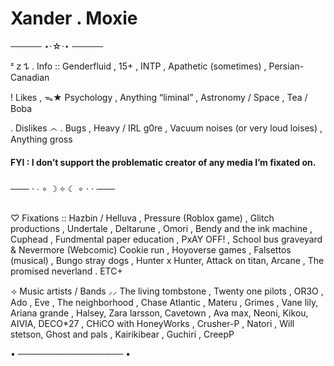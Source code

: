 # Xander . Moxie

───── ⋆⋅☆⋅⋆ ─────

ᶻ 𝗓 𐰁 . Info :: Genderfluid , 15+ , INTP ,  Apathetic (sometimes) , Persian-Canadian

! Likes ,  ᯓ★  Psychology , Anything “liminal” ,  Astronomy / Space , Tea / Boba 

.  Dislikes ෴ . Bugs , Heavy / IRL g0re , Vacuum noises (or very loud loises) , Anything gross 

#### FYI : I don’t support the problematic creator of any media I’m fixated on.
───  ⋅ ∙ ∘ ☽ ༓ ☾ ∘ ⋅ ⋅  ───

♡  Fixations ::  Hazbin / Helluva ,  Pressure (Roblox game) , Glitch productions , Undertale , Deltarune , Omori , Bendy and the ink machine , Cuphead , Fundmental paper education , PxAY OFF! , School bus graveyard & Nevermore (Webcomic) Cookie run , Hoyoverse games , Falsettos (musical) , Bungo stray dogs , Hunter x Hunter, Attack on titan, Arcane , The promised neverland . ETC+


 ⟢ Music artists / Bands ⸝⸝ The living tombstone , Twenty one pilots , OR3O , Ado , Eve , The neighborhood , Chase Atlantic , Materu , Grimes , Vane lily, Ariana grande , Halsey, Zara larsson, Cavetown , Ava max, Neoni, Kikou, AIVIA, DECO*27 , CHiCO with HoneyWorks , Crusher-P , Natori , Will stetson, Ghost and pals , Kairikibear , Guchiri , CreepP 

• ───────────────── •
